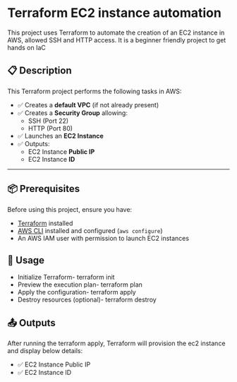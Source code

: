 # Terraform EC2 instance automation
This project uses Terraform to automate the creation of an EC2 instance in AWS, allowed SSH and HTTP access. It is a beginner friendly project to get hands on IaC

## 📋 Description

This Terraform project performs the following tasks in AWS:

- ✅ Creates a **default VPC** (if not already present)
- ✅ Creates a **Security Group** allowing:
  - SSH (Port 22)
  - HTTP (Port 80)
- ✅ Launches an **EC2 Instance**
- ✅ Outputs:
  - EC2 Instance **Public IP**
  - EC2 Instance **ID**

---

## 📦 Prerequisites

Before using this project, ensure you have:

- [Terraform](https://developer.hashicorp.com/terraform/downloads) installed
- [AWS CLI](https://docs.aws.amazon.com/cli/latest/userguide/getting-started-install.html) installed and configured (`aws configure`)
- An AWS IAM user with permission to launch EC2 instances

## 🚀 Usage

- Initialize Terraform- terraform init
- Preview the execution plan- terraform plan
- Apply the configuration- terraform apply
- Destroy resources (optional)- terraform destroy


## 📤 Outputs
  
After running the terraform apply, Terraform will provision the ec2 instance and display below details:
- ✅ EC2 Instance Public IP
- ✅ EC2 Instance ID

